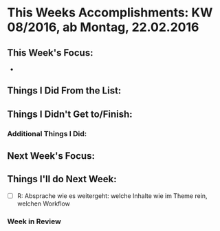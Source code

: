 # This Weeks Accomplishments: KW 08/2016, ab Montag, 22.02.2016

## This Week's Focus:
* 

## Things I Did From the List:



## Things I Didn't Get to/Finish:



### Additional Things I Did:




## Next Week's Focus: 




## Things I'll do Next Week:
- [ ] R: Absprache wie es weitergeht: welche Inhalte wie im Theme rein, welchen Workflow



### Week in Review
